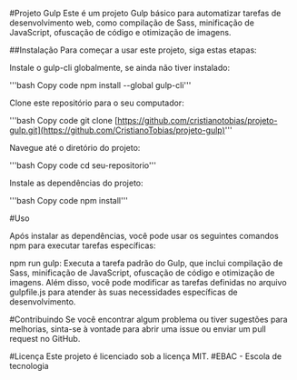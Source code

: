 #Projeto Gulp
Este é um projeto Gulp básico para automatizar tarefas de desenvolvimento web, como compilação de Sass, minificação de JavaScript, ofuscação de código e otimização de imagens.

##Instalação
Para começar a usar este projeto, siga estas etapas:

Instale o gulp-cli globalmente, se ainda não tiver instalado:

'''bash
Copy code
npm install --global gulp-cli'''

Clone este repositório para o seu computador:

'''bash
Copy code
git clone [https://github.com/cristianotobias/projeto-gulp.git](https://github.com/CristianoTobias/projeto-gulp)'''

Navegue até o diretório do projeto:

'''bash
Copy code
cd seu-repositorio'''

Instale as dependências do projeto:

'''bash
Copy code
npm install'''

#Uso

Após instalar as dependências, você pode usar os seguintes comandos npm para executar tarefas específicas:

npm run gulp: Executa a tarefa padrão do Gulp, que inclui compilação de Sass, minificação de JavaScript, ofuscação de código e otimização de imagens.
Além disso, você pode modificar as tarefas definidas no arquivo gulpfile.js para atender às suas necessidades específicas de desenvolvimento.

#Contribuindo
Se você encontrar algum problema ou tiver sugestões para melhorias, sinta-se à vontade para abrir uma issue ou enviar um pull request no GitHub.

#Licença
Este projeto é licenciado sob a licença MIT.
#EBAC - Escola de tecnologia

